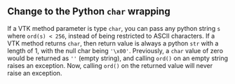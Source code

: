 ## Change to the Python `char` wrapping

If a VTK method parameter is type `char`, you can pass any python string `s`
where `ord(s) < 256`, instead of being restricted to ASCII characters.  If a
VTK method returns `char`, then return value is always a python `str` with
a length of 1, with the null char being `'\x00'`.  Previously, a `char` value
of zero would be returned as `''` (empty string), and calling `ord()` on an
empty string raises an exception.  Now, calling `ord()` on the returned value
will never raise an exception.
